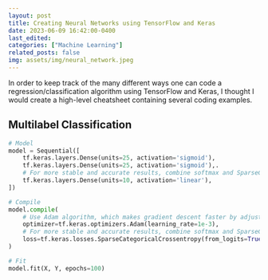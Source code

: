 ```yaml
---
layout: post
title: Creating Neural Networks using TensorFlow and Keras 
date: 2023-06-09 16:42:00-0400
last_edited:
categories: ["Machine Learning"]
related_posts: false
img: assets/img/neural_network.jpeg
---
```


In order to keep track of the many different ways one can code a regression/classification algorithm using TensorFlow and Keras, I thought I would create a high-level cheatsheet containing several coding examples.

## Multilabel Classification 

```python
# Model
model = Sequential([
    tf.keras.layers.Dense(units=25, activation='sigmoid'),
    tf.keras.layers.Dense(units=25, activation='sigmoid'),.
    # For more stable and accurate results, combine softmax and SparseCategoricalCrossentropy loss function
    tf.keras.layers.Dense(units=10, activation='linear'),
])

# Compile
model.compile(
    # Use Adam algorithm, which makes gradient descent faster by adjusting the learning rate automatically
    optimizer=tf.keras.optimizers.Adam(learning_rate=1e-3),
    # For more stable and accurate results, combine softmax and SparseCategoricalCrossentropy loss function
    loss=tf.keras.losses.SparseCategoricalCrossentropy(from_logits=True) 
)

# Fit
model.fit(X, Y, epochs=100)
```

